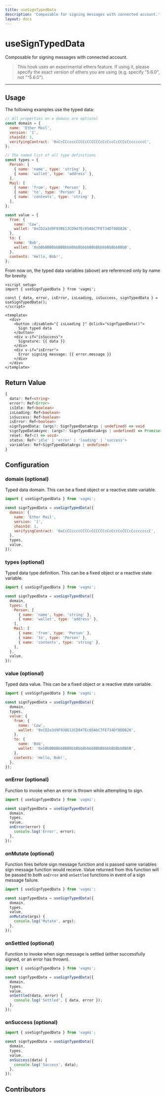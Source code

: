 ```yaml
---
title: useSignTypedData
description: 'Composable for signing messages with connected account.'
layout: docs
---
```


# useSignTypedData

Composable for signing messages with connected account.
> This hook uses an experimental ethers feature. If using it, please specify the exact version of ethers you are using (e.g. specify "5.6.0", not "^5.6.0").
---


## Usage

The following examples use the typed data:

```js
// All properties on a domain are optional
const domain = {
  name: 'Ether Mail',
  version: '1',
  chainId: 1,
  verifyingContract: '0xCcCCccccCCCCcCCCCCCcCcCccCcCCCcCcccccccC',
};

// The named list of all type definitions
const types = {
  Person: [
    { name: 'name', type: 'string' },
    { name: 'wallet', type: 'address' },
  ],
  Mail: [
    { name: 'from', type: 'Person' },
    { name: 'to', type: 'Person' },
    { name: 'contents', type: 'string' },
  ],
};

const value = {
  from: {
    name: 'Cow',
    wallet: '0xCD2a3d9F938E13CD947Ec05AbC7FE734Df8DD826',
  },
  to: {
    name: 'Bob',
    wallet: '0xbBbBBBBbbBBBbbbBbbBbbbbBBbBbbbbBbBbbBBbB',
  },
  contents: 'Hello, Bob!',
};
```

From now on, the typed data variables (above) are referenced only by name for brevity.

```vue
<script setup>
import { useSignTypedData } from 'vagmi';

const { data, error, isError, isLoading, isSuccess, signTypedData } = useSignTypedData();
</script>

<template>
  <div>
    <button :disabled="{ isLoading }" @click="signTypedData()">
      Sign typed data
    </button>
    <div v-if="isSuccess">
      Signature: {{ data }}
    </div>
    <div v-if="isError">
      Error signing message: {{ error.message }}
    </div>
  </div>
</template>
```

## Return Value

```ts
{
  data?: Ref<string>
  error?: Ref<Error>
  isIdle: Ref<boolean>
  isLoading: Ref<boolean>
  isSuccess: Ref<boolean>
  isError: Ref<boolean>
  signTypedData: (args?: SignTypedDataArgs | undefined) => void
  signTypeDataAsync: (args?: SignTypedDataArgs | undefined) => Promise<string>
  reset: Ref<() => void>
  status: Ref<'idle' | 'error' | 'loading' | 'success'>
  variables: Ref<SignTypedDataArgs | undefined>
}
```

## Configuration

### domain (optional)

Typed data domain. This can be a fixed object or a reactive state variable.

```js
import { useSignTypedData } from 'vagmi';

const signTypedData = useSignTypedData({
  domain: {
    name: 'Ether Mail',
    version: '1',
    chainId: 1,
    verifyingContract: '0xCcCCccccCCCCcCCCCCCcCcCccCcCCCcCcccccccC',
  },
  types,
  value,
});
```

### types (optional)

Typed data type definition. This can be a fixed object or a reactive state variable.

```js
import { useSignTypedData } from 'vagmi';

const signTypedData = useSignTypedData({
  domain,
  types: {
    Person: [
      { name: 'name', type: 'string' },
      { name: 'wallet', type: 'address' },
    ],
    Mail: [
      { name: 'from', type: 'Person' },
      { name: 'to', type: 'Person' },
      { name: 'contents', type: 'string' },
    ],
  },
  value,
});
```

### value (optional)

Typed data value. This can be a fixed object or a reactive state variable.

```js
import { useSignTypedData } from 'vagmi';

const signTypedData = useSignTypedData({
  domain,
  types,
  value: {
    from: {
      name: 'Cow',
      wallet: '0xCD2a3d9F938E13CD947Ec05AbC7FE734Df8DD826',
    },
    to: {
      name: 'Bob',
      wallet: '0xbBbBBBBbbBBBbbbBbbBbbbbBBbBbbbbBbBbbBBbB',
    },
    contents: 'Hello, Bob!',
  },
});
```

### onError (optional)

Function to invoke when an error is thrown while attempting to sign.

```js
import { useSignTypedData } from 'vagmi';

const signTypedData = useSignTypedData({
  domain,
  types,
  value,
  onError(error) {
    console.log('Error', error);
  },
});
```

### onMutate (optional)

Function fires before sign message function and is passed same variables sign message function would receive. Value returned from this function will be passed to both `onError` and `onSettled` functions in event of a sign message failure.

```js
import { useSignTypedData } from 'vagmi';

const signTypedData = useSignTypedData({
  domain,
  types,
  value,
  onMutate(args) {
    console.log('Mutate', args);
  },
});
```

### onSettled (optional)

Function to invoke when sign message is settled (either successfully signed, or an error has thrown).

```js
import { useSignTypedData } from 'vagmi';

const signTypedData = useSignTypedData({
  domain,
  types,
  value,
  onSettled(data, error) {
    console.log('Settled', { data, error });
  },
});
```

### onSuccess (optional)

```js
import { useSignTypedData } from 'vagmi';

const signTypedData = useSignTypedData({
  domain,
  types,
  value,
  onSuccess(data) {
    console.log('Success', data);
  },
});
```

## Contributors
<Contributors fn="useSignTypedData"></Contributors>
